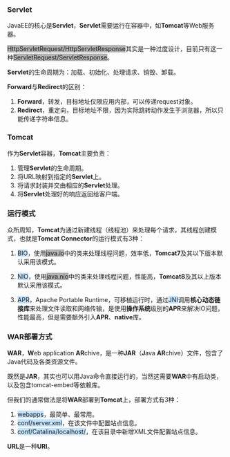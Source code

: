 ### Servlet

JavaEE的核心是**Servlet**，**Servlet**需要运行在容器中，如**Tomcat**等Web服务器。

<span style=background:#b3b3b3>HttpServletRequest/HttpServletResponse</span>其实是一种过度设计，目前只有这一种<span style=background:#b3b3b3>ServletRequest/ServletResponse</span>。

**Servlet**的生命周期为：加载、初始化、处理请求、销毁、卸载。

**Forward**与**Redirect**的区别：

1. **Forward**，转发，目标地址仅限应用内部，可以传递request对象。
2. **Redirect**，重定向，目标地址不限，因为实际跳转动作发生于浏览器，所以只能传递字符串信息。



### Tomcat

作为**Servlet**容器，**Tomcat**主要负责：

1. 管理**Servlet**的生命周期。
2. 将URL映射到指定的**Servlet**上。
3. 将请求封装并交由相应的**Servlet**处理。
4. 将**Servlet**处理好的响应返回给客户端。



### 运行模式

众所周知，**Tomcat**为通过新建线程（线程池）来处理每个请求，其线程创建模式，也就是**Tomcat Connector**的运行模式有3种：

1. <span style=background:#c2e2ff>BIO</span>，使用<span style=background:#b3b3b3>java.io</span>中的类来处理线程问题，效率低，**Tomcat7**及其以下版本默认采用该模式。

2. <span style=background:#c2e2ff>NIO</span>，使用<span style=background:#b3b3b3>java.nio</span>中的类来处理线程问题，性能高，**Tomcat8**及其以上版本默认采用该模式。

3. <span style=background:#c2e2ff>APR</span>，Apache Portable Runtime，可移植运行时，通过<span style=background:#c2e2ff>JNI</span>调用**核心动态链接库**来处理文件读取和网络传输，是使用**操作系统**级别的**APR**来解决IO问题，性能最高，但是需要额外引入**APR**、**native**库。




### WAR部署方式

**WAR**，**W**eb application **AR**chive，是一种**JAR**（**J**ava **AR**chive）文件，包含了Java代码及各类资源文件。

既然是**JAR**，其实也可以用Java命令直接运行的，当然这需要**WAR**中有启动类，以及包含tomcat-embed等依赖库。

但我们的通常做法是将**WAR**部署到**Tomcat**上，部署方式有3种：

1. <span style=background:#c2e2ff>webapps</span>，最简单、最常用。
2. <span style=background:#c2e2ff>conf/server.xml</span>，在该文件中配置站点信息。
3. <span style=background:#c2e2ff>conf/Catalina/localhost/</span>，在该目录中新增XML文件配置站点信息。



**URL**是一种**URI**。

